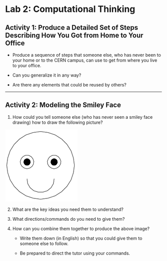 # Lab 2: Computational Thinking

## Activity 1: Produce a Detailed Set of Steps Describing How You Got from Home to Your Office

- Produce a sequence of steps that someone else, who has never been to your home or to the CERN campus, can use to get from where you live to your office.
  
- Can you generalize it in any way?
  
- Are there any elements that could be reused by others?

---

## Activity 2: Modeling the Smiley Face

1. How could you tell someone else (who has never seen a smiley face drawing) how to draw the following picture?

![image of a smiley face](image.png)

2. What are the key ideas you need them to understand?

3. What directions/commands do you need to give them?

4. How can you combine them together to produce the above image?

   - Write them down (in English) so that you could give them to someone else to follow.

   - Be prepared to direct the tutor using your commands.
